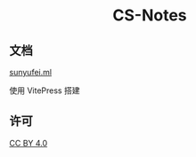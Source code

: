 <h1 align="center">CS-Notes</h1>

## 文档

[sunyufei.ml](sunyufei.ml)

使用 VitePress 搭建

## 许可

[CC BY 4.0](https://creativecommons.org/licenses/by/4.0/deed.zh)
